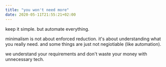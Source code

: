 ```yaml
---
title: "you won't need more"
date: 2020-05-11T21:55:21+02:00
---
```


keep it simple. but automate everything.

minimalism is not about enforced reduction. it's about understanding what you really need.
and some things are just not negiotiable (like automation).

we understand your requirements and don't waste your money with unnecessary tech.